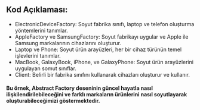 ## Kod Açıklaması:

* ElectronicDeviceFactory: Soyut fabrika sınıfı, laptop ve telefon oluşturma yöntemlerini tanımlar.
* AppleFactory ve SamsungFactory: Soyut fabrikayı uygular ve Apple ile Samsung markalarının cihazlarını oluşturur.
* Laptop ve Phone: Soyut ürün arayüzleri, her bir cihaz türünün temel işlevlerini tanımlar.
* MacBook, GalaxyBook, iPhone, ve GalaxyPhone: Soyut ürün arayüzlerini uygulayan somut sınıflar.
* Client: Belirli bir fabrika sınıfını kullanarak cihazları oluşturur ve kullanır.

#### Bu örnek, Abstract Factory deseninin güncel hayatla nasıl ilişkilendirilebileceğini ve farklı markaların ürünlerini nasıl soyutlayarak oluşturabileceğimizi göstermektedir.